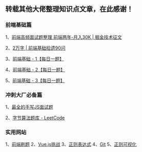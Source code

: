 ## 转载其他大佬整理知识点文章，在此感谢！

### 前端基础篇

1、[前端高频面试题整理 前端两年-月入30K | 掘金技术征文](https://juejin.cn/post/6844904148899463175)

2、[2万字 | 前端基础拾遗90问](https://juejin.cn/post/6844904116552990727#heading-10)

3、[前端基础 - 1【每日一题】](https://juejin.cn/post/7052320046185447455)

4、[前端基础 - 2【每日一题】](https://juejin.cn/post/7070088779792384030)

5、[前端基础 - 3【每日一题】](https://juejin.cn/post/7087712317059629086)

### 冲刺大厂必备篇

1、[最全的手写JS面试题](https://juejin.cn/post/6968713283884974088)

2、[字节算法题库 - LeetCode](https://leetcode.cn/explore/featured/card/bytedance/)

### 实用网站

1、[前端刷题](https://bigfrontend.dev/zh)
2、[Vue.js挑战](https://cn-vuejs-challenges.netlify.app/r.html)
3、[正则表达式](https://regexlearn.com/zh-cn)
4、[Git](https://learngitbranching.js.org/?locale=zh_CN)
5、[正则可视化](https://regexper.com/)